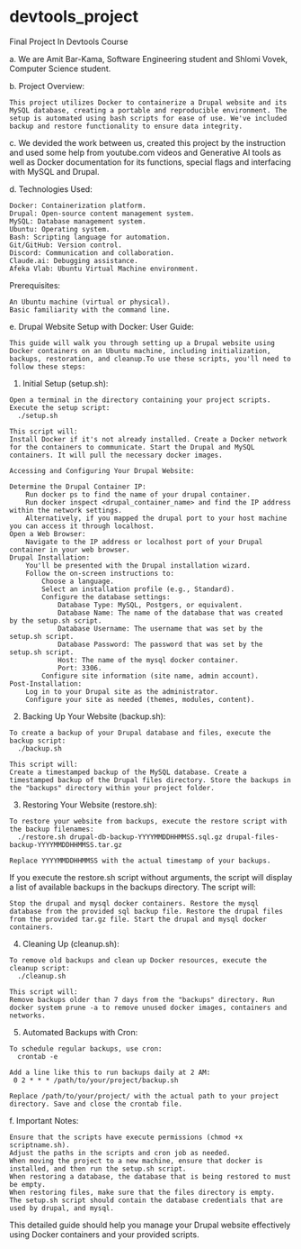 # devtools_project
Final Project In Devtools Course

a. We are Amit Bar-Kama, Software Engineering student and Shlomi Vovek, Computer Science student.

b. Project Overview:
  
    This project utilizes Docker to containerize a Drupal website and its MySQL database, creating a portable and reproducible environment. The setup is automated using bash scripts for ease of use. We've included backup and restore functionality to ensure data integrity.
   
c. We devided the work between us, created this project by the instruction and used some help from youtube.com videos and Generative AI tools as well as Docker documentation for its functions, special flags and interfacing with MySQL and Drupal.

d. Technologies Used:

    Docker: Containerization platform.
    Drupal: Open-source content management system.
    MySQL: Database management system.
    Ubuntu: Operating system.
    Bash: Scripting language for automation.
    Git/GitHub: Version control.
    Discord: Communication and collaboration.
    Claude.ai: Debugging assistance.
    Afeka Vlab: Ubuntu Virtual Machine environment.

Prerequisites:

    An Ubuntu machine (virtual or physical).
    Basic familiarity with the command line.
    
e. Drupal Website Setup with Docker: User Guide:

    This guide will walk you through setting up a Drupal website using Docker containers on an Ubuntu machine, including initialization, backups, restoration, and cleanup.To use these scripts, you'll need to follow these steps:
  
  1. Initial Setup (setup.sh):

    Open a terminal in the directory containing your project scripts.
    Execute the setup script:
      ./setup.sh

    This script will:
    Install Docker if it's not already installed. Create a Docker network for the containers to communicate. Start the Drupal and MySQL containers. It will pull the necessary docker images.
    
    Accessing and Configuring Your Drupal Website:

    Determine the Drupal Container IP:
        Run docker ps to find the name of your drupal container.
        Run docker inspect <drupal_container_name> and find the IP address within the network settings.
        Alternatively, if you mapped the drupal port to your host machine you can access it through localhost.
    Open a Web Browser:
        Navigate to the IP address or localhost port of your Drupal container in your web browser.
    Drupal Installation:
        You'll be presented with the Drupal installation wizard.
        Follow the on-screen instructions to:
            Choose a language.
            Select an installation profile (e.g., Standard).
            Configure the database settings:
                Database Type: MySQL, Postgers, or equivalent.
                Database Name: The name of the database that was created by the setup.sh script.
                Database Username: The username that was set by the setup.sh script.
                Database Password: The password that was set by the setup.sh script.
                Host: The name of the mysql docker container.
                Port: 3306.
            Configure site information (site name, admin account).
    Post-Installation:
        Log in to your Drupal site as the administrator.
        Configure your site as needed (themes, modules, content).
    
  2. Backing Up Your Website (backup.sh):

    To create a backup of your Drupal database and files, execute the backup script:
      ./backup.sh
      
    This script will:
    Create a timestamped backup of the MySQL database. Create a timestamped backup of the Drupal files directory. Store the backups in the "backups" directory within your project folder.
    
  3. Restoring Your Website (restore.sh):

    To restore your website from backups, execute the restore script with the backup filenames:
      ./restore.sh drupal-db-backup-YYYYMMDDHHMMSS.sql.gz drupal-files-backup-YYYYMMDDHHMMSS.tar.gz

    Replace YYYYMMDDHHMMSS with the actual timestamp of your backups.
If you execute the restore.sh script without arguments, the script will display a list of available backups in the backups directory.
The script will:

    Stop the drupal and mysql docker containers. Restore the mysql database from the provided sql backup file. Restore the drupal files from the provided tar.gz file. Start the drupal and mysql docker containers.
    
  4. Cleaning Up (cleanup.sh):

    To remove old backups and clean up Docker resources, execute the cleanup script:
      ./cleanup.sh
    
    This script will:
    Remove backups older than 7 days from the "backups" directory. Run docker system prune -a to remove unused docker images, containers and networks.
    
  5. Automated Backups with Cron:

    To schedule regular backups, use cron:
      crontab -e
      
    Add a line like this to run backups daily at 2 AM:
     0 2 * * * /path/to/your/project/backup.sh

    Replace /path/to/your/project/ with the actual path to your project directory. Save and close the crontab file.
    
f. Important Notes:

    Ensure that the scripts have execute permissions (chmod +x scriptname.sh).
    Adjust the paths in the scripts and cron job as needed.
    When moving the project to a new machine, ensure that docker is installed, and then run the setup.sh script.
    When restoring a database, the database that is being restored to must be empty.
    When restoring files, make sure that the files directory is empty.
    The setup.sh script should contain the database credentials that are used by drupal, and mysql.

This detailed guide should help you manage your Drupal website effectively using Docker containers and your provided scripts.

   
